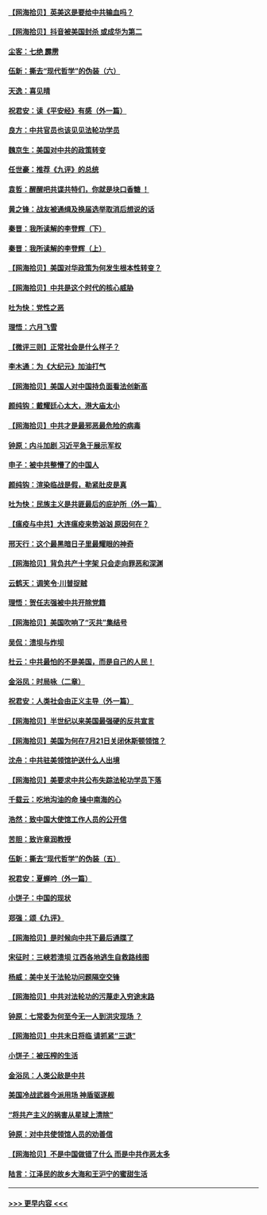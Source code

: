 #### [【网海拾贝】英美这是要给中共输血吗？](../pages/nsc993/n12307646.md?t=08051302) 
#### [【网海拾贝】抖音被美国封杀 或成华为第二](../pages/nsc993/n12305277.md?t=08051302) 
#### [尘客：七绝 霹雳](../pages/nsc993/n12304053.md?t=08051302) 
#### [伍新：撕去“现代哲学”的伪装（六）](../pages/nsc993/n12303243.md?t=08051302) 
#### [天逸：喜见晴](../pages/nsc993/n12303226.md?t=08051302) 
#### [祝君安：读《平安经》有感（外一篇）](../pages/nsc993/n12303170.md?t=08051302) 
#### [良方：中共官员也该见见法轮功学员](../pages/nsc993/n12302985.md?t=08051302) 
#### [魏京生：美国对中共的政策转变](../pages/nsc993/n12302929.md?t=08051302) 
#### [任世豪：推荐《九评》的总统](../pages/nsc993/n12302838.md?t=08051302) 
#### [袁哲：醒醒吧共谍共特们，你就是块口香糖 ！](../pages/nsc993/n12302678.md?t=08051302) 
#### [黄之锋：战友被通缉及换届选举取消后想说的话](../pages/nsc993/n12302681.md?t=08051302) 
#### [秦晋：我所读解的李登辉（下）](../pages/nsc993/n12302171.md?t=08051302) 
#### [秦晋：我所读解的李登辉（上）](../pages/nsc993/n12301979.md?t=08051302) 
#### [【网海拾贝】美国对华政策为何发生根本性转变？](../pages/nsc993/n12302091.md?t=08051302) 
#### [【网海拾贝】中共是这个时代的核心威胁](../pages/nsc993/n12300541.md?t=08051302) 
#### [吐为快：党性之恶](../pages/nsc993/n12300263.md?t=08051302) 
#### [理悟：六月飞雪](../pages/nsc993/n12300243.md?t=08051302) 
#### [【微评三则】正常社会是什么样子？](../pages/nsc993/n12300228.md?t=08051302) 
#### [李木通：为《大纪元》加油打气](../pages/nsc993/n12280363.md?t=08051302) 
#### [【网海拾贝】美国人对中国持负面看法创新高](../pages/nsc993/n12298720.md?t=08051302) 
#### [颜纯钩：戴耀廷心太大，港大庙太小](../pages/nsc993/n12297682.md?t=08051302) 
#### [【网海拾贝】中共才是最邪恶最危险的病毒](../pages/nsc993/n12296470.md?t=08051302) 
#### [钟原：内斗加剧 习近平急于展示军权](../pages/nsc993/n12292544.md?t=08051302) 
#### [申子：被中共整懵了的中国人](../pages/nsc993/n12291389.md?t=08051302) 
#### [颜纯钩：渲染临战是假，勒紧肚皮是真](../pages/nsc993/n12290945.md?t=08051302) 
#### [吐为快：民族主义是共匪最后的庇护所（外一篇）](../pages/nsc993/n12290887.md?t=08051302) 
#### [【瘟疫与中共】大连瘟疫来势汹汹 原因何在？](../pages/nsc993/n12287474.md?t=08051302) 
#### [邢天行：这个最黑暗日子里最耀眼的神奇](../pages/nsc993/n12289882.md?t=08051302) 
#### [【网海拾贝】背负共产十字架 只会走向罪恶和深渊](../pages/nsc993/n12288290.md?t=08051302) 
#### [云鹤天：调笑令·川普捉贼](../pages/nsc993/n12285672.md?t=08051302) 
#### [理悟：贺任志强被中共开除党籍](../pages/nsc993/n12285597.md?t=08051302) 
#### [【网海拾贝】美国吹响了“灭共”集结号](../pages/nsc993/n12284522.md?t=08051302) 
#### [吴侃：溃坝与炸坝](../pages/nsc993/n12283593.md?t=08051302) 
#### [杜云：中共最怕的不是美国，而是自己的人民！](../pages/nsc993/n12282935.md?t=08051302) 
#### [金浴凤：时局咏（二章）](../pages/nsc993/n12282923.md?t=08051302) 
#### [祝君安：人类社会由正义主导（外一篇）](../pages/nsc993/n12282809.md?t=08051302) 
#### [【网海拾贝】半世纪以来美国最强硬的反共宣言](../pages/nsc993/n12282656.md?t=08051302) 
#### [【网海拾贝】美国为何在7月21日关闭休斯顿领馆？](../pages/nsc993/n12279731.md?t=08051302) 
#### [沈舟：中共驻美领馆护送什么人出境](../pages/nsc993/n12278949.md?t=08051302) 
#### [【网海拾贝】美要求中共公布失踪法轮功学员下落](../pages/nsc993/n12277656.md?t=08051302) 
#### [千载云：吃地沟油的命 操中南海的心](../pages/nsc993/n12277533.md?t=08051302) 
#### [浩然：致中国大使馆工作人员的公开信](../pages/nsc993/n12277436.md?t=08051302) 
#### [苦胆：致许章润教授](../pages/nsc993/n12274876.md?t=08051302) 
#### [伍新：撕去“现代哲学”的伪装（五）](../pages/nsc993/n12274833.md?t=08051302) 
#### [祝君安：夏蝉吟（外一篇）](../pages/nsc993/n12274794.md?t=08051302) 
#### [小饼子：中国的现状](../pages/nsc993/n12274774.md?t=08051302) 
#### [郑强：颂《九评》](../pages/nsc993/n12274570.md?t=08051302) 
#### [【网海拾贝】是时候向中共下最后通牒了](../pages/nsc993/n12274156.md?t=08051302) 
#### [宋征时：三峡若溃坝 江西各地逃生自救路线图](../pages/nsc993/n12274031.md?t=08051302) 
#### [杨威：美中关于法轮功问题隔空交锋](../pages/nsc993/n12273317.md?t=08051302) 
#### [【网海拾贝】中共对法轮功的污蔑走入穷途末路](../pages/nsc993/n12272307.md?t=08051302) 
#### [钟原：七常委为何至今无一人到洪灾现场 ？](../pages/nsc993/n12270614.md?t=08051302) 
#### [【网海拾贝】中共末日将临 请抓紧“三退”](../pages/nsc993/n12269476.md?t=08051302) 
#### [小饼子：被压榨的生活](../pages/nsc993/n12268533.md?t=08051302) 
#### [金浴凤：人类公敌是中共](../pages/nsc993/n12268134.md?t=08051302) 
#### [美国冷战武器今派用场 神盾驱逐舰](../pages/nsc993/n12267798.md?t=08051302) 
#### [“将共产主义的祸害从星球上清除”](../pages/nsc993/n12266142.md?t=08051302) 
#### [钟原：对中共使领馆人员的劝善信](../pages/nsc993/n12266890.md?t=08051302) 
#### [【网海拾贝】不是中国做错了什么 而是中共作恶太多](../pages/nsc993/n12266774.md?t=08051302) 
#### [陆言：江泽民的故乡大海和王沪宁的蜜甜生活](../pages/nsc993/n12266452.md?t=08051302) 

----
#### [ >>> 更早内容 <<< ](../indexes/nsc993-earlier.md)
